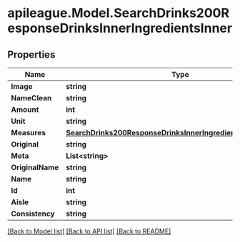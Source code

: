 # apileague.Model.SearchDrinks200ResponseDrinksInnerIngredientsInner

## Properties

Name | Type | Description | Notes
------------ | ------------- | ------------- | -------------
**Image** | **string** |  | [optional] 
**NameClean** | **string** |  | [optional] 
**Amount** | **int** |  | [optional] 
**Unit** | **string** |  | [optional] 
**Measures** | [**SearchDrinks200ResponseDrinksInnerIngredientsInnerMeasures**](SearchDrinks200ResponseDrinksInnerIngredientsInnerMeasures.md) |  | [optional] 
**Original** | **string** |  | [optional] 
**Meta** | **List&lt;string&gt;** |  | [optional] 
**OriginalName** | **string** |  | [optional] 
**Name** | **string** |  | [optional] 
**Id** | **int** |  | [optional] 
**Aisle** | **string** |  | [optional] 
**Consistency** | **string** |  | [optional] 

[[Back to Model list]](../README.md#documentation-for-models) [[Back to API list]](../README.md#documentation-for-api-endpoints) [[Back to README]](../README.md)

